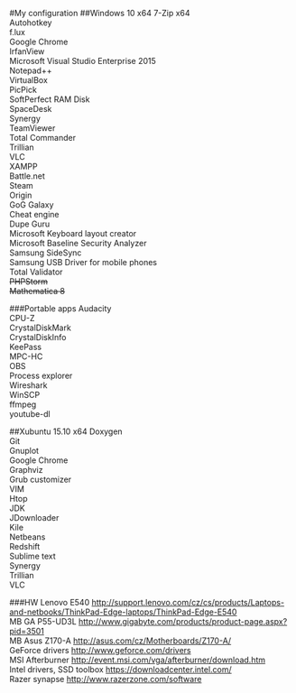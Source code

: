 #My configuration
##Windows 10 x64
7-Zip x64  
Autohotkey  
f.lux  
Google Chrome  
IrfanView  
Microsoft Visual Studio Enterprise 2015  
Notepad++  
VirtualBox  
PicPick  
SoftPerfect RAM Disk  
SpaceDesk  
Synergy  
TeamViewer  
Total Commander  
Trillian  
VLC  
XAMPP  
Battle.net  
Steam  
Origin  
GoG Galaxy  
Cheat engine  
Dupe Guru  
Microsoft Keyboard layout creator  
Microsoft Baseline Security Analyzer  
Samsung SideSync  
Samsung USB Driver for mobile phones  
Total Validator  
~~PHPStorm~~  
~~Mathematica 8~~  

###Portable apps
Audacity  
CPU-Z  
CrystalDiskMark  
CrystalDiskInfo  
KeePass  
MPC-HC  
OBS  
Process explorer  
Wireshark  
WinSCP  
ffmpeg  
youtube-dl  
  
##Xubuntu 15.10 x64
Doxygen  
Git  
Gnuplot  
Google Chrome  
Graphviz  
Grub customizer  
VIM  
Htop  
JDK  
JDownloader  
Kile  
Netbeans  
Redshift  
Sublime text  
Synergy  
Trillian  
VLC  

###HW
Lenovo E540 http://support.lenovo.com/cz/cs/products/Laptops-and-netbooks/ThinkPad-Edge-laptops/ThinkPad-Edge-E540  
MB GA P55-UD3L http://www.gigabyte.com/products/product-page.aspx?pid=3501  
MB Asus Z170-A http://asus.com/cz/Motherboards/Z170-A/  
GeForce drivers http://www.geforce.com/drivers  
MSI Afterburner http://event.msi.com/vga/afterburner/download.htm  
Intel drivers, SSD toolbox https://downloadcenter.intel.com/  
Razer synapse http://www.razerzone.com/software  

